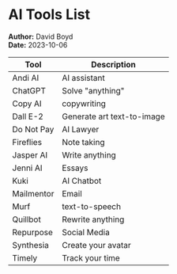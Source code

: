 # AI Tools List

**Author:** David Boyd<br>
**Date:** 2023-10-06

| Tool       | Description                |
|------------|----------------------------|
| Andi AI    | AI assistant               |
| ChatGPT    | Solve "anything"           |
| Copy AI    | copywriting                |
| Dall E-2   | Generate art text-to-image |
| Do Not Pay | AI Lawyer                  |
| Fireflies  | Note taking                |
| Jasper AI  | Write anything             |
| Jenni AI   | Essays                     |
| Kuki       | AI Chatbot                 |
| Mailmentor | Email                      |
| Murf       | text-to-speech             |
| Quillbot   | Rewrite anything           |
| Repurpose  | Social Media               |
| Synthesia  | Create your avatar         |
| Timely     | Track your time            |


<!-- References -->

